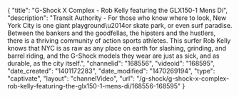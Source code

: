{
    "title": "G-Shock X Complex - Rob Kelly featuring the GLX150-1 Mens Di",
    "description": "Transit Authority - For those who know where to look, New York City is one giant playground\u2014or skate park, or even surf paradise. Between the bankers and the goodfellas, the hipsters and the hustlers, there is a thriving community of action sports athletes. This surfer Rob Kelly knows that NYC is as raw as any place on earth for slashing, grinding, and barrel riding, and the G-Shock models they wear are just as sick, and as durable, as the city itself.",
    "channelid": "168556",
    "videoid": "168595",
    "date_created": "1401172283",
    "date_modified": "1470269194",
    "type": "captivate",
    "layout": "channelVideo",
    "url": "\/g-shock\/g-shock-x-complex-rob-kelly-featuring-the-glx150-1-mens-di\/168556-168595"
}